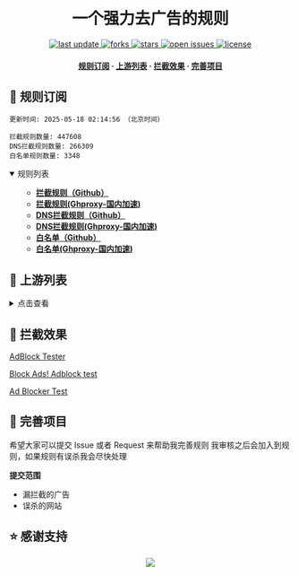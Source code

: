 <div align="center">
<h1 align="center"><br>一个强力去广告的规则</h1>
<p>
  <a href="https://github.com/8680/GOODBYEADS">
    <img src="https://img.shields.io/github/last-commit/8680/GOODBYEADS?style=flat-square" alt="last update" />
  </a>
  <a href="https://github.com/8680/GOODBYEADS">
    <img src="https://img.shields.io/github/forks/8680/GOODBYEADS?style=flat-square" alt="forks" />
  </a>
  <a href="https://github.com/8680/GOODBYEADS">
    <img src="https://img.shields.io/github/stars/8680/GOODBYEADS?style=flat-square" alt="stars" />
  </a>
  <a href="https://github.com/8680/GOODBYEADS/issues/">
    <img src="https://img.shields.io/github/issues/8680/GOODBYEADS?style=flat-square" alt="open issues" />
  </a>
  <a href="https://github.com/8680/GOODBYEADS">
    <img src="https://img.shields.io/github/license/8680/GOODBYEADS?style=flat-square" alt="license" />
  </a>
</p>

<h4>
    <a href="#a">规则订阅</a>
  <span> · </span>
    <a href="#b">上游列表</a>
  <span> · </span>
    <a href="#c">拦截效果</a>
  <span> · </span>
    <a href="#d">完善项目</a>
  </h4>

</div>

<h2 id="a">🎯 规则订阅</h2>

```
更新时间: 2025-05-18 02:14:56 （北京时间） 

拦截规则数量: 447608 
DNS拦截规则数量: 266309 
白名单规则数量: 3348 
``` 
<details open>
<summary>规则列表</summary>
<ul>

- **[拦截规则（Github）](https://raw.githubusercontent.com/TokenW/666/master/rules.txt)**
- **[拦截规则(Ghproxy-国内加速)](https://mirror.ghproxy.com/raw.githubusercontent.com/TokenW/666/master/rules.txt)**
- **[DNS拦截规则（Github）](https://raw.githubusercontent.com/TokenW/666/master/dns.txt)**
- **[DNS拦截规则(Ghproxy-国内加速)](https://mirror.ghproxy.com/raw.githubusercontent.com/TokenW/666/master/dns.txt/)**
- **[白名单（Github）](https://raw.githubusercontent.com/TokenW/666/master/allow.txt)**
- **[白名单(Ghproxy-国内加速)](https://mirror.ghproxy.com/raw.githubusercontent.com/TokenW/666/master/allow.txt)**

</ul>
</details>

<h2 id="b">📔 上游列表</h2>
<details>
<summary>点击查看</summary>
<ul>

</ul>
</details>

<h2 id="c">🚫 拦截效果</h2>

[AdBlock Tester](https://adblock-tester.com)

[Block Ads! Adblock test](https://blockads.fivefilters.org/)

[Ad Blocker Test](https://d3ward.github.io/toolz/adblock.html)

<h2 id="d">💬 完善项目</h2>

希望大家可以提交 Issue 或者 Request 来帮助我完善规则 我审核之后会加入到规则，如果规则有误杀我会尽快处理

**提交范围**

- 漏拦截的广告
- 误杀的网站

## ⭐ 感谢支持
<p align='center'>
  <a href="https://github.com/8680/GOODBYEADS/stargazers">
    <img src="https://api.star-history.com/svg?repos=8680/GOODBYEADS&type=Date">
  </a>
</p>






